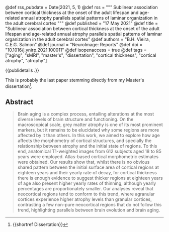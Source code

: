 @def rss_pubdate = Date(2021, 5, 1)
@def rss = """  Sublinear association between cortical thickness at the onset of the adult lifespan and age-related annual atrophy parallels spatial patterns of laminar organization in the adult cerebral cortex  """
@def published = "17 May 2021"
@def title = "Sublinear association between cortical thickness at the onset of the adult lifespan and age-related annual atrophy parallels spatial patterns of laminar organization in the adult cerebral cortex"
@def authors = "B.H. Vieira, C.E.G. Salmon"
@def journal = "NeuroImage: Reports"
@def doi = "10.1016/j.ynirp.2021.100011"
@def isopenaccess = true
@def tags = ["aging", "sMRI", "master's", "dissertation", "cortical thickness", "cortical atrophy", "atrophy"]


{{publidetails .}}

This is probably the last paper stemming directly from my Master's dissertation[^1].

## Abstract
> Brain aging is a complex process, entailing alterations at the most diverse levels of brain structure and functioning. On the macroscopical scale, grey matter atrophy is one of its most prominent markers, but it remains to be elucidated why some regions are more affected by it than others. In this work, we aimed to explore how age affects the morphometry of cortical structures, and specially the relationship between atrophy and the initial state of regions. To this end, anatomical T1-weighted images from 612 subjects aged 18 to 85 years were employed. Atlas-based cortical morphometric estimates were obtained. Our results show that, whilst there is no obvious shared pattern between the initial surface area of cortical regions at eighteen years and their yearly rate of decay, for cortical thickness there is enough evidence to suggest thicker regions at eighteen years of age also present higher yearly rates of thinning, although yearly percentages are proportionately smaller. Our analyses reveal that neocortical regions tend to conform to this trend, where agranular cortices experience higher atrophy levels than granular cortices, contrasting a few non-pure neocortical regions that do not follow this trend, highlighting parallels between brain evolution and brain aging.

[^1]: {{shortref Dissertation}}